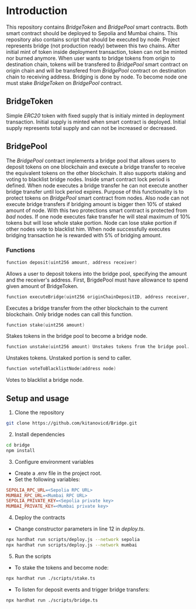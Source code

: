 # Introduction

This repository contains *BridgeToken* and *BridgePool* smart contracts. Both smart contract should be deployed to Sepolia and Mumbai chains. This repository also contains script that should be executed by node. Project represents bridge (not production ready) between this two chains. After initial mint of token inside deployment transaction, token can not be minted nor burned anymore. When user wants to bridge tokens from origin to destination chain, tokens will be transfered to *BridgePool* smart contract on origin chain and will be transfered from *BridgePool* contract on destination chain to receiving address. Bridging is done by node. To become node one must stake *BridgeToken* on *BridgePool* contract.

## BridgeToken

Simple *ERC20* token with fixed supply that is initialy minted in deployment transaction. Initial supply is minted when smart contract is deployed. Initial supply represents total supply and can not be increased or decreased.

## BridgePool

The *BridgePool* contract implements a bridge pool that allows users to deposit tokens on one blockchain and execute a bridge transfer to receive the equivalent tokens on the other blockchain. It also supports staking and voting to blacklist bridge nodes. Inside smart contract lock period is defined. When node executes a bridge transfer he can not execute another bridge transfer until lock period expires. Purpose of this functionality is to protect tokens on *BridgePool* smart contract from nodes. Also node can not execute bridge transfers if bridging amount is bigger then 10% of staked amount of node. With this two protections smart contract is protected from *bad* nodes. If one node executes fake transfer he will steal maximum of 10% tokens but will lose whole stake portion. Node can lose stake portion if other nodes vote to blacklist him. When node successfully executes bridging transaction he is rewarded with 5% of bridging amount.

### Functions
```cpp
function deposit(uint256 amount, address receiver)
```
Allows a user to deposit tokens into the bridge pool, specifying the amount and the receiver's address. First, BrigdePool must have allowance to spend given amount of BridgeToken.

```cpp
function executeBridge(uint256 originChainDepositID, address receiver, uint256 amount)
```
Executes a bridge transfer from the other blockchain to the current blockchain. Only bridge nodes can call this function.

```cpp
function stake(uint256 amount)
```
Stakes tokens in the bridge pool to become a bridge node.

```cpp
function unstake(uint256 amount) Unstakes tokens from the bridge pool.
```
Unstakes tokens. Unstaked portion is send to caller.

```cpp
function voteToBlacklistNode(address node)
```
Votes to blacklist a bridge node.

## Setup and usage

1. Clone the repository
```bash
git clone https://github.com/kitanovicd/Bridge.git
```
2. Install dependencies
```bash
cd bridge
npm install
```
3. Configure environment variables
* Create a .env file in the project root.
* Set the following variables:

```makefile
SEPOLIA_RPC_URL=<Sepolia RPC URL>
MUMBAI_RPC_URL=<Mumbai RPC URL>
SEPOLIA_PRIVATE_KEY=<Sepolia private key>
MUMBAI_PRIVATE_KEY=<Mumbai private key>
```

4. Deploy the contracts<br>
* Change constructor parameters in line 12 in *deploy.ts*.

```bash
npx hardhat run scripts/deploy.js --network sepolia
npx hardhat run scripts/deploy.js --network mumbai
```

5. Run the scripts
* To stake the tokens and become node:
```bash
npx hardhat run ./scripts/stake.ts
```
* To listen for deposit events and trigger bridge transfers:
```bash
npx hardhat run ./scripts/bridge.ts
```

